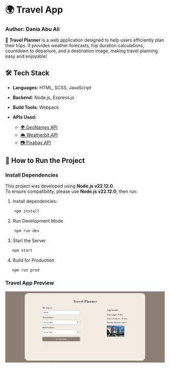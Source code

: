 # 🌍 Travel App

### **Author: Dania Abu Ali**

🚀 **Travel Planner** is a web application designed to help users efficiently plan their trips. It provides weather forecasts, trip duration calculations, countdown to departure, and a destination image, making travel planning easy and enjoyable!

## 🛠 **Tech Stack**

- **Languages:** HTML, SCSS, JavaScript
- **Backend:** Node.js, Express.js
- **Build Tools:** Webpack
- **APIs Used:**

  - [🌍 GeoNames API](http://www.geonames.org/)
  - [🌦 Weatherbit API](https://www.weatherbit.io/)
  - [📷 Pixabay API](https://pixabay.com/)

## 🚀 **How to Run the Project**

### **Install Dependencies**
This project was developed using **Node.js v22.12.0**.  
To ensure compatibility, please use **Node.js v22.12.0**, then run:

1. Install dependencies:
 
```bash
    npm install
```

2. Run Development Mode
 
```bash
    npm run dev
```  
3. Start the Server
```bash
   npm start
```

4. Build for Production
```bash
   npm run prod
```

 ### **Travel App Preview**
 ![Project Screenshot](image.png)
